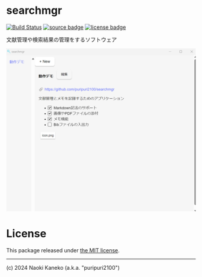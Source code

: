 # searchmgr

[![Build Status][ci-badge]][ci]
[![source badge][source-badge]][source]
[![license badge][license-badge]][license]

[ci]: https://github.com/puripuri2100/searchmgr/actions/workflows/rust-ci.yaml
[ci-badge]: https://github.com/puripuri2100/searchmgr/actions/workflows/rust-ci.yaml/badge.svg
[source]: https://github.com/puripuri2100/searchmgr
[source-badge]: https://img.shields.io/badge/source-github-blue
[license]: https://github.com/puripuri2100/searchmgr/blob/master/LICENSE
[license-badge]: https://img.shields.io/badge/license-MIT-blue

文献管理や検索結果の管理をするソフトウェア

<p align="center">
  <img src="./demo.png" />
</p>


# License

This package released under [the MIT license](https://github.com/puripuri2100/searchmgr/blob/master/LICENSE).

---

(c) 2024 Naoki Kaneko (a.k.a. "puripuri2100")
